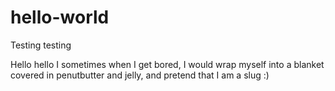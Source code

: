 # hello-world
Testing testing

Hello hello
I sometimes when I get bored, I would wrap myself into a blanket covered in penutbutter 
and jelly, and pretend that I am a slug :) 
